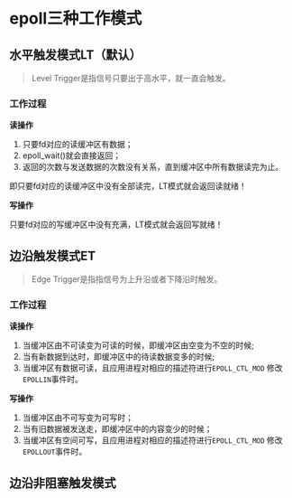# epoll三种工作模式

## 水平触发模式LT（默认）

> Level Trigger是指信号只要出于高水平，就一直会触发。

### 工作过程

**读操作**

1. 只要fd对应的读缓冲区有数据；
2. epoll_wait()就会直接返回；
3. 返回的次数与发送数据的次数没有关系，直到缓冲区中所有数据读完为止。

即只要fd对应的读缓冲区中没有全部读完，LT模式就会返回读就绪！

**写操作**

只要fd对应的写缓冲区中没有充满，LT模式就会返回写就绪！

## 边沿触发模式ET

> Edge Trigger是指指信号为上升沿或者下降沿时触发。

### 工作过程

**读操作**

1. 当缓冲区由不可读变为可读的时候，即缓冲区由空变为不空的时候;
2. 当有新数据到达时，即缓冲区中的待读数据变多的时候;
3. 当缓冲区有数据可读，且应用进程对相应的描述符进行`EPOLL_CTL_MOD` 修改`EPOLLIN`事件时。

**写操作**

1. 当缓冲区由不可写变为可写时；
2. 当有旧数据被发送走，即缓冲区中的内容变少的时候；
3. 当缓冲区有空间可写，且应用进程对相应的描述符进行`EPOLL_CTL_MOD` 修改`EPOLLOUT`事件时。

## 边沿非阻塞触发模式